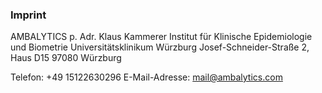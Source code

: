 ### Imprint 

AMBALYTICS
p. Adr. Klaus Kammerer
Institut für Klinische Epidemiologie und Biometrie
Universitätsklinikum Würzburg
Josef-Schneider-Straße 2, Haus D15
97080 Würzburg

Telefon: +49 15122630296
E-Mail-Adresse: mail@ambalytics.com
